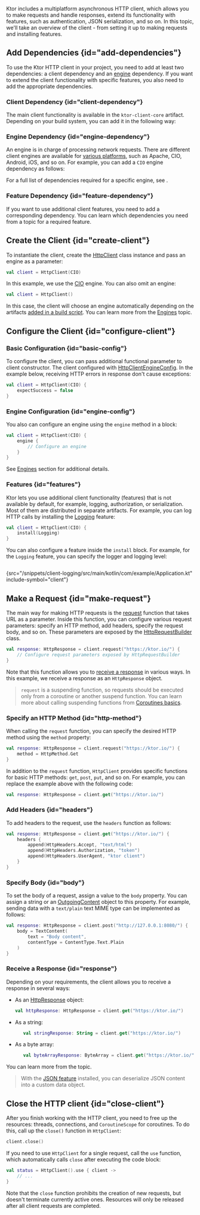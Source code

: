 [//]: # (title: Client Overview)

Ktor includes a multiplatform asynchronous HTTP client, which allows you to make requests and handle responses, extend its functionality with features, such as authentication, JSON serialization, and so on.
In this topic, we'll take an overview of the client - from setting it up to making requests and installing features. 

## Add Dependencies {id="add-dependencies"}
To use the Ktor HTTP client in your project, you need to add at least two dependencies: a client dependency and an [engine](http-client_engines.md) dependency. If you want to extend the client functionality with specific features, you also need to add the appropriate dependencies.

### Client Dependency {id="client-dependency"}
The main client functionality is available in the `ktor-client-core` artifact. Depending on your build system, you can add it in the following way:
<var name="artifact_name" value="ktor-client-core"/>
<include src="lib.md" include-id="add_ktor_artifact"/>


### Engine Dependency {id="engine-dependency"}
An engine is in charge of processing network requests. There are different client engines are available for [various platforms](http-client_multiplatform.md), such as Apache, CIO, Android, iOS, and so on. For example, you can add a `CIO` engine dependency as follows:
<var name="artifact_name" value="ktor-client-cio"/>
<include src="lib.md" include-id="add_ktor_artifact"/>

For a full list of dependencies required for a specific engine, see [](http-client_engines.md#dependencies).

### Feature Dependency {id="feature-dependency"}
If you want to use additional client features, you need to add a corresponding dependency. You can learn which dependencies you need from a topic for a required feature.




## Create the Client {id="create-client"}

To instantiate the client, create the [HttpClient](https://api.ktor.io/%ktor_version%/io.ktor.client/-http-client/index.html) class instance and pass an engine as a parameter:

```kotlin
val client = HttpClient(CIO)
```

In this example, we use the [CIO](https://api.ktor.io/%ktor_version%/io.ktor.client.engine.cio/-c-i-o/index.html) engine. You can also omit an engine:

```kotlin
val client = HttpClient()
```

In this case, the client will choose an engine automatically depending on the artifacts [added in a build script](#engine-dependency). You can learn more from the [Engines](http-client_engines.md#default) topic.

## Configure the Client {id="configure-client"}

### Basic Configuration {id="basic-config"}

To configure the client, you can pass additional functional parameter to client constructor. The client configured with [HttpClientEngineConfig](https://api.ktor.io/%ktor_version%/io.ktor.client.engine/-http-client-engine-config/index.html). In the example below, receiving HTTP errors in response don't cause exceptions:

```kotlin
val client = HttpClient(CIO) {
    expectSuccess = false
}
```

### Engine Configuration {id="engine-config"}
You also can configure an engine using the `engine` method in a block:

```kotlin
val client = HttpClient(CIO) {
    engine {
        // Configure an engine
    }
}
```

See [Engines](http-client_engines.md) section for additional details.

### Features {id="features"}

Ktor lets you use additional client functionality (features) that is not available by default, for example, logging, authorization, or serialization. Most of them are distributed in separate artifacts. For example, you can log HTTP calls by installing the [Logging](features_logging.md) feature:
```kotlin
val client = HttpClient(CIO) {
    install(Logging)
}
```
You can also configure a feature inside the `install` block. For example, for the `Logging` feature, you can specify the logger and logging level:
```kotlin
```
{src="/snippets/client-logging/src/main/kotlin/com/example/Application.kt" include-symbol="client"}

## Make a Request {id="make-request"}

The main way for making HTTP requests is the [request](https://api.ktor.io/%ktor_version%/io.ktor.client.request/request.html) function that takes URL as a parameter. Inside this function, you can configure various request parameters: specify an HTTP method, add headers, specify the request body, and so on. These parameters are exposed by the [HttpRequestBuilder](https://api.ktor.io/%ktor_version%/io.ktor.client.request/-http-request-builder/index.html) class.
```kotlin
val response: HttpResponse = client.request("https://ktor.io/") {
    // Configure request parameters exposed by HttpRequestBuilder
}
```
Note that this function allows you to [receive a response](#response) in various ways. In this example, we receive a response as an `HttpResponse` object.

> `request` is a suspending function, so requests should be executed only from a coroutine or another suspend function. You can learn more about calling suspending functions from [Coroutines basics](https://kotlinlang.org/docs/coroutines-basics.html).

### Specify an HTTP Method {id="http-method"}

When calling the `request` function, you can specify the desired HTTP method using the `method` property:

```kotlin
val response: HttpResponse = client.request("https://ktor.io/") {
    method = HttpMethod.Get
}
```

In addition to the `request` function, `HttpClient` provides specific functions for basic HTTP methods: `get`, `post`, `put`, and so on. For example, you can replace the example above with the following code:
```kotlin
val response: HttpResponse = client.get("https://ktor.io/")
```

### Add Headers {id="headers"}
To add headers to the request, use the `headers` function as follows:
```kotlin
val response: HttpResponse = client.get("https://ktor.io/") {
    headers {
        append(HttpHeaders.Accept, "text/html")
        append(HttpHeaders.Authorization, "token")
        append(HttpHeaders.UserAgent, "ktor client")
    }
}
```


### Specify Body {id="body"}
To set the body of a request, assign a value to the `body` property. You can assign a string or an [OutgoingContent](https://api.ktor.io/%ktor_version%/io.ktor.http.content/-outgoing-content/index.html) object to this property. For example, sending data with a `text/plain` text MIME type can be implemented as follows:
```kotlin
val response: HttpResponse = client.post("http://127.0.0.1:8080/") {
    body = TextContent(
        text = "Body content",
        contentType = ContentType.Text.Plain
    )
}
```


### Receive a Response {id="response"}
Depending on your requirements, the client allows you to receive a response in several ways:
* As an [HttpResponse](https://api.ktor.io/%ktor_version%/io.ktor.client.statement/-http-response/index.html) object:
   ```kotlin
   val httpResponse: HttpResponse = client.get("https://ktor.io/")
   ```
* As a string:
   ```kotlin
      val stringResponse: String = client.get("https://ktor.io/")
   ```
* As a byte array:
   ```kotlin
      val byteArrayResponse: ByteArray = client.get("https://ktor.io/")
   ```

You can learn more from the [](response.md) topic.

> With the [JSON feature](json-feature.md#receive_data) installed, you can deserialize JSON content into a custom data object.


## Close the HTTP client {id="close-client"}

After you finish working with the HTTP client, you need to free up the resources: threads, connections, and `CoroutineScope` for coroutines. To do this, call up the `close()` function in `HttpClient`:

```kotlin
client.close()
```

If you need to use `HttpClient` for a single request, call the `use` function, which automatically calls `close` after executing the code block:

```kotlin
val status = HttpClient().use { client ->
    // ...
}
```

Note that the `close` function prohibits the creation of new requests, but doesn't terminate currently active ones. Resources will only be released after all client requests are completed.
